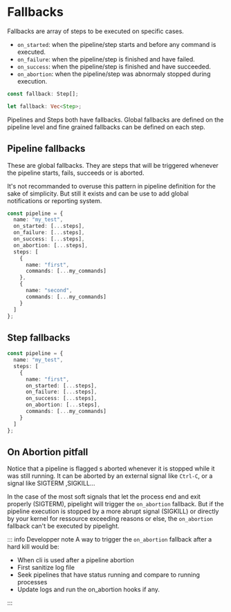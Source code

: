 # Fallbacks

Fallbacks are array of steps to be executed on specific cases.

- `on_started`: when the pipeline/step starts and before any command is executed.
- `on_failure`: when the pipeline/step is finished and have failed.
- `on_success`: when the pipeline/step is finished and have succeeded.
- `on_abortion`: when the pipeline/step was abnormaly stopped during execution.

```ts
const fallback: Step[];
```

```rs
let fallback: Vec<Step>;
```

Pipelines and Steps both have fallbacks.
Global fallbacks are defined on the pipeline level
and fine grained fallbacks can be defined on each step.

## Pipeline fallbacks

These are global fallbacks.
They are steps that will be triggered whenever the pipeline starts, fails, succeeds or is aborted.

It's not recommanded to overuse this pattern in pipeline definition for the sake of simplicity.
But still it exists and can be use to add global notifications or reporting system.

```ts
const pipeline = {
  name: "my_test",
  on_started: [...steps],
  on_failure: [...steps],
  on_success: [...steps],
  on_abortion: [...steps],
  steps: [
    {
      name: "first",
      commands: [...my_commands]
    },
    {
      name: "second",
      commands: [...my_commands]
    }
  ]
};
```

## Step fallbacks

```ts
const pipeline = {
  name: "my_test",
  steps: [
    {
      name: "first",
      on_started: [...steps],
      on_failure: [...steps],
      on_success: [...steps],
      on_abortion: [...steps],
      commands: [...my_commands]
    }
  ]
};
```

## On Abortion pitfall

Notice that a pipeline is flagged s aborted whenever it is stopped while it was still running.
It can be aborted by an external signal like `Ctrl-C`, or a signal like SIGTERM ,SIGKILL...

In the case of the most soft signals that let the process end and exit properly (SIGTERM),
pipelight will trigger the `on_abortion` fallback.
But if the pipeline execution is stopped by a more abrupt signal (SIGKILL) or directly by your kernel
for ressource exceeding reasons or else, the `on_abortion` fallback can't be executed by pipelight.

::: info Developper note
A way to trigger the `on_abortion` fallback after a hard kill would be:

- When cli is used after a pipeline abortion
- First sanitize log file
- Seek pipelines that have status running and compare to running processes
- Update logs and run the on_abortion hooks if any.

:::
